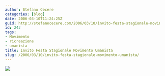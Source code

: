 ```yaml
---
author: Stefano Cecere
categories: [blog]
date: 2006-03-10T11:24:25Z
guid: http://stefanocecere.com/2006/03/10/invito-festa-stagionale-movimento-umanista/
id: 243
tags:
- Movimento
- ricreazione
- umanista
title: Invito Festa Stagionale Movimento Umanista
slug: /2006/03/10/invito-festa-stagionale-movimento-umanista/
---
```


![](/wp-content/invito_stagionale190306.jpg)
